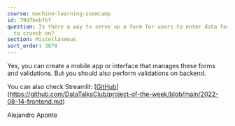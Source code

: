 ```yaml
---
course: machine-learning-zoomcamp
id: 79d7bebfbf
question: Is there a way to serve up a form for users to enter data for the model
  to crunch on?
section: Miscellaneous
sort_order: 3870
---
```


Yes, you can create a mobile app or interface that manages these forms and validations. But you should also perform validations on backend.

You can also check Streamlit: [[GitHub](https://github.com/DataTalksClub/project-of-the-week/blob/main/2022-08-14-frontend.md)](https://github.com/DataTalksClub/project-of-the-week/blob/main/2022-08-14-frontend.md)

Alejandro Aponte

